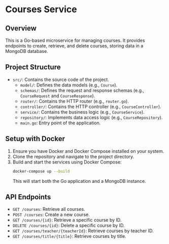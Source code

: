 # Courses Service

## Overview
This is a Go-based microservice for managing courses. It provides endpoints to create, retrieve, and delete courses, storing data in a MongoDB database.

## Project Structure
- `src/`: Contains the source code of the project.
  - `model/`: Defines the data models (e.g., `Course`).
  - `schemas/`: Defines the request and response schemas (e.g., `CourseRequest` and `CourseResponse`).
  - `router/`: Contains the HTTP router (e.g., `router.go`).
  - `controller/`: Contains the HTTP controller (e.g., `CourseController`).
  - `service/`: Contains the business logic (e.g., `CourseService`).
  - `repository/`: Implements data access logic (e.g., `CourseRepository`).
  - `main.go`: Entry point of the application.

## Setup with Docker
1. Ensure you have Docker and Docker Compose installed on your system.
2. Clone the repository and navigate to the project directory.
3. Build and start the services using Docker Compose:
   ```bash
   docker-compose up --build
   ```
   This will start both the Go application and a MongoDB instance.

## API Endpoints
- `GET /courses`: Retrieve all courses.
- `POST /courses`: Create a new course.
- `GET /courses/{id}`: Retrieve a specific course by ID.
- `DELETE /courses/{id}`: Delete a specific course by ID.
- `GET /courses/teacher/{teacherId}`: Retrieve courses by teacher ID.
- `GET /courses/title/{title}`: Retrieve courses by title.
